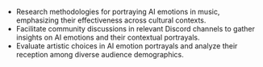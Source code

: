 - Research methodologies for portraying AI emotions in music, emphasizing their effectiveness across cultural contexts.
- Facilitate community discussions in relevant Discord channels to gather insights on AI emotions and their contextual portrayals.
- Evaluate artistic choices in AI emotion portrayals and analyze their reception among diverse audience demographics.